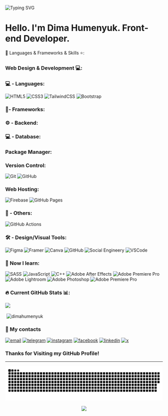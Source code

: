 ![Typing SVG](https://readme-typing-svg.demolab.com/?lines=Web-Developer)

# Hello. I'm Dima Humenyuk. Front-end Developer.

🔨 Languages & Frameworks & Skills ⭐️:

### Web Design & Development 💻:
### 💻 - Languages:
![HTML5](https://img.shields.io/badge/-HTML5-000?style=for-the-badge&logo=html5)
![CSS3](https://img.shields.io/badge/-CSS3-000?style=for-the-badge&logo=css3)
![TailwindCSS](https://img.shields.io/badge/-TailwindCSS-000?style=for-the-badge&logo=tailwind-css)
![Bootstrap](https://img.shields.io/badge/-Bootstrap-000?style=for-the-badge&logo=bootstrap)

### 📁- Frameworks:


### ⚙️ - Backend:


### 💻 - Database:

### Package Manager:

### Version Control:
![Git](https://img.shields.io/badge/-Git-000?style=for-the-badge&logo=git)
![GitHub](https://img.shields.io/badge/-GitHub-000?style=for-the-badge&logo=github)


### Web Hosting:
![Firebase](https://img.shields.io/badge/-Firebase-000?style=for-the-badge&logo=firebase)
![GitHub Pages](https://img.shields.io/badge/-GitHub%20Pages-000?style=for-the-badge&logo=github)

### 📂 - Others:
![GitHub Actions](https://img.shields.io/badge/-github%20actions-000?style=for-the-badge&logo=githubactions)


### 🛠 - Design/Visual Tools:
![Figma](https://img.shields.io/badge/-Figma-000?style=for-the-badge&logo=figma)
![Framer](https://img.shields.io/badge/-Framer-000?style=for-the-badge&logo=framer)
![Canva](https://img.shields.io/badge/-Canva-000?style=for-the-badge&logo=canva)
![GitHub](https://img.shields.io/badge/github-%23121011.svg?style=for-the-badge&logo=github&logoColor=white)
![Social Engineery](https://img.shields.io/badge/Social_engineering-FFFFFF?style=for-the-badge&logo=github&logoColor=black)
![VSCode](https://img.shields.io/badge/Visual_Studio_Code-0078D4?style=for-the-badge&logo=visual%20studio%20code&logoColor=white)

### 💼 Now I learn:
![SASS](https://img.shields.io/badge/-SASS-000?style=for-the-badge&logo=sass)
![JavaScript](https://img.shields.io/badge/-JavaScript-000?style=for-the-badge&logo=javascript)
![C++](https://custom-icon-badges.herokuapp.com/badge/C++-9C033A.svg?style=for-the-badge&logo=cpp2&logoColor=black)
![Adobe After Effects](https://img.shields.io/badge/-Adobe%20After%20Effects-000?style=for-the-badge&logo=Adobe%20After%20Effects&logoColor=white)
![Adobe Premiere Pro](https://img.shields.io/badge/Adobe%20Premiere%20Pro-000?style=for-the-badge&logo=Adobe%20Premiere%20Pro&logoColor=white)
![Adobe Lightroom](https://img.shields.io/badge/Adobe%20Lightroom-31A8FF.svg?style=for-the-badge&logo=Adobe%20Lightroom&logoColor=white)
![Adobe Photoshop](https://img.shields.io/badge/adobephotoshop-%2331A8FF.svg?style=for-the-badge&logo=adobephotoshop&logoColor=black)
![Adobe Premiere Pro](https://img.shields.io/badge/Adobe%20Premiere%20Pro-9999FF.svg?style=for-the-badge&logo=Adobe%20Premiere%20Pro&logoColor=white)

### 🔥 Current GitHub Stats 📊:
![](https://github-readme-stats.vercel.app/api/top-langs/?username=dimahumenyuk&theme=dark&hide_border=true&include_all_commits=false&count_private=false&layout=compact)
<p>&nbsp;<img align="center" src="https://github-readme-stats.zohan.tech/api?username=dimahumenyuk&show_icons=true&locale=en&theme=tokyonight" alt="dimahumenyuk" /></p>

### 💬 My contacts

<div class="contacts">
    <a href="mailto:dimahumenyuk.dev@gmail.com"><img src="https://img.shields.io/badge/-email-090909?style=for-the-badge&logo=email&logoColor=27A0D9" alt="email"></a>
    <a href="https://t.me/dima_dev_ua/"><img src="https://img.shields.io/badge/-Telegram-090909?style=for-the-badge&logo=telegram&logoColor=27A0D9" alt="telegram"></a>
    <a href="https://www.instagram.com/dima.humenyuk/"><img src="https://img.shields.io/badge/-Instagram-090909?style=for-the-badge&logo=instagram&logoColor=B4068E" alt="instagram"></a>
    <a href="https://www.facebook.com/profile.php?id=61562683131427"><img src="https://img.shields.io/badge/-Facebook-090909?style=for-the-badge&logo=Facebook&logoColor=1195F5" alt="facebook"></a>
    <a href="https://www.linkedin.com/in/dima-humenyuk-935a51326/"><img src="https://img.shields.io/badge/-Linkedin-090909?style=for-the-badge&logo=Linkedin&logoColor=1195F5" alt="linkedin"></a>
    <a href="https://x.com/dima_humenyuk/"><img src="https://img.shields.io/badge/-X-090909?style=for-the-badge&logo=X&logoColor=white" alt="x"></a>
</div>

### Thanks for Visiting my GitHub Profile!

---
<p align="center">
  <img src="https://github.com/dimahumenyuk/dimahumenyuk/blob/main/snake.svg">
</p>

<p align="center">
  <img src="https://capsule-render.vercel.app/api?type=waving&color=gradient&height=65&section=footer"/>
</p>
